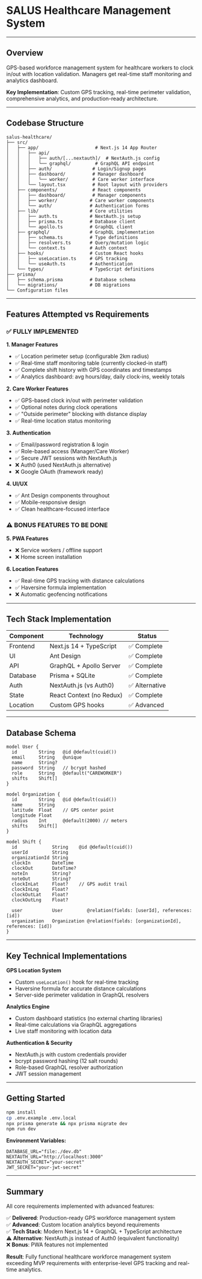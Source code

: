 # SALUS Healthcare Management System
---

## Overview

GPS-based workforce management system for healthcare workers to clock in/out with location validation. Managers get real-time staff monitoring and analytics dashboard.

**Key Implementation**: Custom GPS tracking, real-time perimeter validation, comprehensive analytics, and production-ready architecture.

---

## Codebase Structure

```
salus-healthcare/
├── src/
│   ├── app/                     # Next.js 14 App Router
│   │   ├── api/
│   │   │   ├── auth/[...nextauth]/  # NextAuth.js config
│   │   │   └── graphql/         # GraphQL API endpoint
│   │   ├── auth/               # Login/Signup pages
│   │   ├── dashboard/          # Manager dashboard
│   │   │   └── worker/         # Care worker interface
│   │   └── layout.tsx          # Root layout with providers
│   ├── components/             # React components
│   │   ├── dashboard/          # Manager components
│   │   ├── worker/            # Care worker components
│   │   └── auth/              # Authentication forms
│   ├── lib/                   # Core utilities
│   │   ├── auth.ts            # NextAuth.js setup
│   │   ├── prisma.ts          # Database client
│   │   └── apollo.ts          # GraphQL client
│   ├── graphql/               # GraphQL implementation
│   │   ├── schema.ts          # Type definitions
│   │   ├── resolvers.ts       # Query/mutation logic
│   │   └── context.ts         # Auth context
│   ├── hooks/                 # Custom React hooks
│   │   ├── useLocation.ts     # GPS tracking
│   │   └── useAuth.ts         # Authentication
│   └── types/                 # TypeScript definitions
├── prisma/
│   ├── schema.prisma          # Database schema
│   └── migrations/            # DB migrations
└── Configuration files
```

---

## Features Attempted vs Requirements

### ✅ **FULLY IMPLEMENTED**

**1. Manager Features**
- ✅ Location perimeter setup (configurable 2km radius)
- ✅ Real-time staff monitoring table (currently clocked-in staff)
- ✅ Complete shift history with GPS coordinates and timestamps
- ✅ Analytics dashboard: avg hours/day, daily clock-ins, weekly totals

**2. Care Worker Features**
- ✅ GPS-based clock in/out with perimeter validation
- ✅ Optional notes during clock operations
- ✅ "Outside perimeter" blocking with distance display
- ✅ Real-time location status monitoring

**3. Authentication**
- ✅ Email/password registration & login
- ✅ Role-based access (Manager/Care Worker)
- ✅ Secure JWT sessions with NextAuth.js
- ❌ Auth0 (used NextAuth.js alternative)
- ❌ Google OAuth (framework ready)

**4. UI/UX**
- ✅ Ant Design components throughout
- ✅ Mobile-responsive design
- ✅ Clean healthcare-focused interface

### ⚠️ **BONUS FEATURES TO BE DONE**

**5. PWA Features**
- ❌ Service workers / offline support
- ❌ Home screen installation

**6. Location Features**
- ✅ Real-time GPS tracking with distance calculations
- ✅ Haversine formula implementation
- ❌ Automatic geofencing notifications

---

## Tech Stack Implementation

| Component | Technology | Status |
|-----------|------------|---------|
| Frontend | Next.js 14 + TypeScript | ✅ Complete |
| UI | Ant Design | ✅ Complete |
| API | GraphQL + Apollo Server | ✅ Complete |
| Database | Prisma + SQLite | ✅ Complete |
| Auth | NextAuth.js (vs Auth0) | ✅ Alternative |
| State | React Context (no Redux) | ✅ Complete |
| Location | Custom GPS hooks | ✅ Advanced |

---

## Database Schema

```prisma
model User {
  id        String   @id @default(cuid())
  email     String   @unique
  name      String?
  password  String   // bcrypt hashed
  role      String   @default("CAREWORKER")
  shifts    Shift[]
}

model Organization {
  id        String   @id @default(cuid())
  name      String
  latitude  Float    // GPS center point
  longitude Float
  radius    Int      @default(2000) // meters
  shifts    Shift[]
}

model Shift {
  id             String    @id @default(cuid())
  userId         String
  organizationId String
  clockIn        DateTime
  clockOut       DateTime?
  noteIn         String?
  noteOut        String?
  clockInLat     Float?    // GPS audit trail
  clockInLng     Float?
  clockOutLat    Float?
  clockOutLng    Float?
  
  user           User         @relation(fields: [userId], references: [id])
  organization   Organization @relation(fields: [organizationId], references: [id])
}
```

---

## Key Technical Implementations

**GPS Location System**
- Custom `useLocation()` hook for real-time tracking
- Haversine formula for accurate distance calculations
- Server-side perimeter validation in GraphQL resolvers

**Analytics Engine**
- Custom dashboard statistics (no external charting libraries)
- Real-time calculations via GraphQL aggregations
- Live staff monitoring with location data

**Authentication & Security**
- NextAuth.js with custom credentials provider
- bcrypt password hashing (12 salt rounds)
- Role-based GraphQL resolver authorization
- JWT session management

---

## Getting Started

```bash
npm install
cp .env.example .env.local
npx prisma generate && npx prisma migrate dev
npm run dev
```

**Environment Variables:**
```
DATABASE_URL="file:./dev.db"
NEXTAUTH_URL="http://localhost:3000"
NEXTAUTH_SECRET="your-secret"
JWT_SECRET="your-jwt-secret"
```

---

## Summary

All core requirements implemented with advanced features:

✅ **Delivered**: Production-ready GPS workforce management system  
✅ **Advanced**: Custom location analytics beyond requirements  
✅ **Tech Stack**: Modern Next.js 14 + GraphQL + TypeScript architecture  
⚠️ **Alternative**: NextAuth.js instead of Auth0 (equivalent functionality)  
❌ **Bonus**: PWA features not implemented

**Result**: Fully functional healthcare workforce management system exceeding MVP requirements with enterprise-level GPS tracking and real-time analytics.